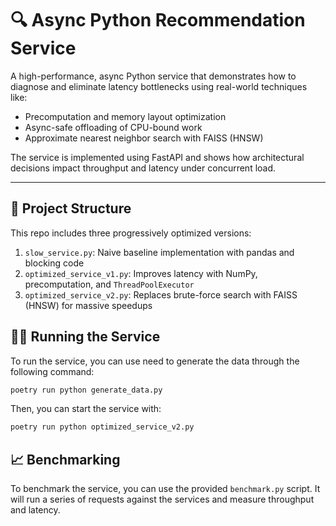 # 🔍 Async Python Recommendation Service

A high-performance, async Python service that demonstrates how to diagnose and eliminate latency bottlenecks using real-world techniques like:

- Precomputation and memory layout optimization
- Async-safe offloading of CPU-bound work
- Approximate nearest neighbor search with FAISS (HNSW)

The service is implemented using FastAPI and shows how architectural decisions impact throughput and latency under concurrent load.

---

## 🚀 Project Structure

This repo includes three progressively optimized versions:

1. `slow_service.py`: Naive baseline implementation with pandas and blocking code
2. `optimized_service_v1.py`: Improves latency with NumPy, precomputation, and `ThreadPoolExecutor`
3. `optimized_service_v2.py`: Replaces brute-force search with FAISS (HNSW) for massive speedups

## 🏃‍♂️ Running the Service

To run the service, you can use need to generate the data through the following command:

```bash
poetry run python generate_data.py
```

Then, you can start the service with:

```bash
poetry run python optimized_service_v2.py
```

## 📈 Benchmarking

To benchmark the service, you can use the provided `benchmark.py` script. It will run a series of requests against the services and measure throughput and latency.